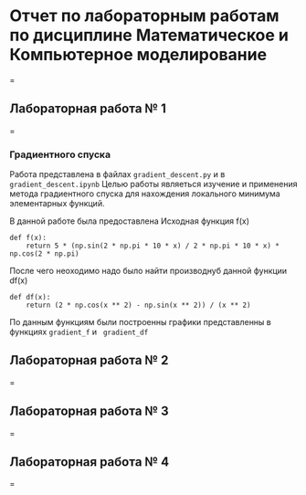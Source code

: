 # Отчет по лабораторным работам по дисциплине Математическое и Компьютерное моделирование
=
## Лабораторная работа № 1
=
### Градиентного спуска
Работа представлена в файлах  `gradient_descent.py` и в `gradient_descent.ipynb`
Целью работы являеться изучение и применения метода </u>градиентного спуска</u> для нахождения локального минимума элементарных функций.

В данной работе была предоставлена Исходная функция f(x)
```
def f(x):
    return 5 * (np.sin(2 * np.pi * 10 * x) / 2 * np.pi * 10 * x) * np.cos(2 * np.pi)
```
После чего неоходимо надо было найти производнуб данной функции df(x)
```
def df(x):
    return (2 * np.cos(x ** 2) - np.sin(x ** 2)) / (x ** 2)
```
По данным функциям были построенны графики представленны в функциях `gradient_f` и ` gradient_df` 
## Лабораторная работа № 2
=

## Лабораторная работа № 3
=

## Лабораторная работа № 4
=
